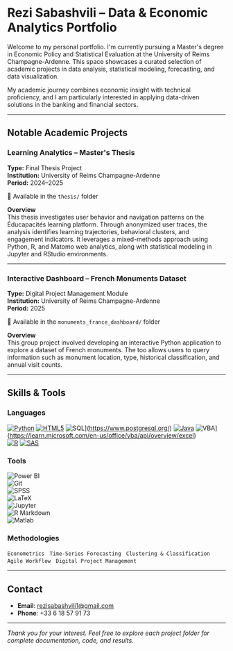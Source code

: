 # Rezi Sabashvili – Data & Economic Analytics Portfolio

Welcome to my personal portfolio. I'm currently pursuing a Master's degree in Economic Policy and Statistical Evaluation at the University of Reims Champagne-Ardenne. This space showcases a curated selection of academic projects in data analysis, statistical modeling, forecasting, and data visualization.

My academic journey combines economic insight with technical proficiency, and I am particularly interested in applying data-driven solutions in the banking and financial sectors.

---

## Notable Academic Projects

### Learning Analytics – Master's Thesis  
**Type:** Final Thesis Project  
**Institution:** University of Reims Champagne-Ardenne  
**Period:** 2024–2025  

📁 Available in the `thesis/` folder  

**Overview**  
This thesis investigates user behavior and navigation patterns on the Éducapacités learning platform. Through anonymized user traces, the analysis identifies learning trajectories, behavioral clusters, and engagement indicators. It leverages a mixed-methods approach using Python, R, and Matomo web analytics, along with statistical modeling in Jupyter and RStudio environments.

---

### Interactive Dashboard – French Monuments Dataset  
**Type:** Digital Project Management Module  
**Institution:** University of Reims Champagne-Ardenne  
**Period:** 2025  

📁 Available in the `monuments_france_dashboard/` folder  

**Overview**  
This group project involved developing an interactive Python application to explore a dataset of French monuments. The too allows users to query information such as monument location, type, historical classification, and annual visit counts.  


---

## Skills & Tools

### Languages  

[![Python](https://img.shields.io/badge/-Python-3776AB?style=for-the-badge&logo=python&logoColor=white)](https://www.python.org/)
[![HTML5](https://img.shields.io/badge/-HTML5-E34F26?style=for-the-badge&logo=html5&logoColor=white)](https://developer.mozilla.org/en-US/docs/Web/Guide/HTML/HTML5)
![SQL](https://img.shields.io/badge/-SQL-4479A1?style=for-the-badge&logo=postgresql&logoColor=white)](https://www.postgresql.org/)
[![Java](https://img.shields.io/badge/-Java-007396?style=for-the-badge&logo=java&logoColor=white)](https://www.java.com/)
![VBA](https://img.shields.io/badge/-VBA-867DB1?style=for-the-badge&logo=microsoft-visual-basic&logoColor=white)](https://learn.microsoft.com/en-us/office/vba/api/overview/excel)  
[![R](https://img.shields.io/badge/-R-276DC3?style=for-the-badge&logo=r&logoColor=white)](https://www.r-project.org/) 
[![SAS](https://img.shields.io/badge/-SAS-1B365D?style=for-the-badge&logo=sas&logoColor=white)](https://www.sas.com/)  

### Tools  

![Power BI](https://img.shields.io/badge/-Power%20BI-F2C811?style=flat-square&logo=powerbi&logoColor=black)  
![Git](https://img.shields.io/badge/-Git-F05032?style=flat-square&logo=git&logoColor=white)  
![SPSS](https://img.shields.io/badge/-SPSS-0057A7?style=flat-square)  
![LaTeX](https://img.shields.io/badge/-LaTeX-008080?style=flat-square&logo=latex&logoColor=white)  
![Jupyter](https://img.shields.io/badge/-Jupyter-F37626?style=flat-square&logo=jupyter&logoColor=white)  
![R Markdown](https://img.shields.io/badge/-R%20Markdown-276DC3?style=flat-square&logo=rstudio&logoColor=white)  
![Matlab](https://img.shields.io/badge/-MATLAB-0076A8?style=flat-square&logo=mathworks&logoColor=white)

### Methodologies  
`Econometrics` &nbsp; `Time-Series Forecasting` &nbsp; `Clustering & Classification` &nbsp; `Agile Workflow` &nbsp; `Digital Project Management`

---

## Contact

- **Email**: rezisabashvili1@gmail.com  
- **Phone**: +33 6 18 57 91 73  

---

*Thank you for your interest. Feel free to explore each project folder for complete documentation, code, and results.*
